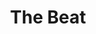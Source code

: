 ---
title: "The Beat"
summary: "The UK-based incarnation of the group The Beat, as led by ."
image: "the-beat.jpg"
apple_music_artist_url: "https://music.apple.com/gb/artist/the-beat/974285668"
---